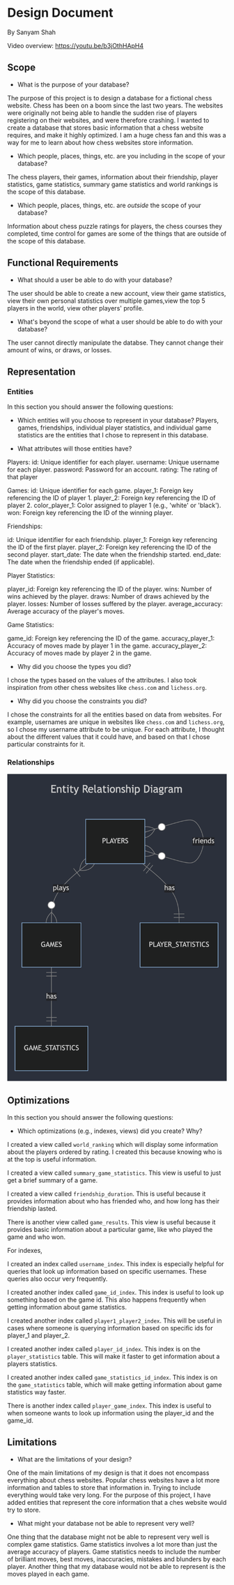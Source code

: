 # Design Document

By Sanyam Shah

Video overview: <https://youtu.be/b3jOthHApH4>

## Scope


* What is the purpose of your database?

The purpose of this project is to design a database for a fictional chess website. Chess has been on a boom since the last two years. The websites were originally not being able to handle the sudden rise of players registering on their websites, and were therefore crashing. I wanted to create a database that stores basic information that a chess website requires, and make it highly optimized. I am a huge chess fan and this was a way for me to learn about how chess websites store information.

* Which people, places, things, etc. are you including in the scope of your database?

The chess players, their games, information about their friendship, player statistics, game statistics, summary game statistics and world rankings is the scope of this database.

* Which people, places, things, etc. are *outside* the scope of your database?

Information about chess puzzle ratings for players, the chess courses they completed, time control for games are some of the things that are outside of the scope of this database.

## Functional Requirements

* What should a user be able to do with your database?

The user should be able to create a new account, view their game statistics, view their own personal statistics over multiple games,view the top 5 players in the world, view other players' profile.

* What's beyond the scope of what a user should be able to do with your database?

The user cannot directly manipulate the databse. They cannot change their amount of wins, or draws, or losses.

## Representation

### Entities

In this section you should answer the following questions:

* Which entities will you choose to represent in your database?
Players, games, friendships, individual player statistics, and individual game statistics are the entities that I chose to represent in this database.

* What attributes will those entities have?

Players:
id: Unique identifier for each player.
username: Unique username for each player.
password: Password for an account.
rating: The rating of that player

Games:
id: Unique identifier for each game.
player_1: Foreign key referencing the ID of player 1.
player_2: Foreign key referencing the ID of player 2.
color_player_1: Color assigned to player 1 (e.g., 'white' or 'black').
won: Foreign key referencing the ID of the winning player.

Friendships:

id: Unique identifier for each friendship.
player_1: Foreign key referencing the ID of the first player.
player_2: Foreign key referencing the ID of the second player.
start_date: The date when the friendship started.
end_date: The date when the friendship ended (if applicable).

Player Statistics:

player_id: Foreign key referencing the ID of the player.
wins: Number of wins achieved by the player.
draws: Number of draws achieved by the player.
losses: Number of losses suffered by the player.
average_accuracy: Average accuracy of the player's moves.

Game Statistics:

game_id: Foreign key referencing the ID of the game.
accuracy_player_1: Accuracy of moves made by player 1 in the game.
accuracy_player_2: Accuracy of moves made by player 2 in the game.


* Why did you choose the types you did?

I chose the types based on the values of the attributes. I also took inspiration from other chess websites like ```chess.com``` and ```lichess.org```.

* Why did you choose the constraints you did?

I chose the constraints for all the entities based on data from websites. For example, usernames are unique in websites like ```chess.com``` and ```lichess.org```, so I chose my username attribute to be unique. For each attribute, I thought about the different values that it could have, and based on that I chose particular constraints for it.



### Relationships

![entity_relationship_diagram](entity_relationship.png)

## Optimizations

In this section you should answer the following questions:

* Which optimizations (e.g., indexes, views) did you create? Why?

I created a view called ```world_ranking``` which will display some information about the players ordered by rating. I created this because knowing who is at the top is useful information.

I created a view called ```summary_game_statistics```. This view is useful to just get a brief summary of a game.

I created a view called ```friendship_duration```. This is useful because it provides information about who has friended who, and how long has their friendship lasted.

There is another view called ```game_results```. This view is useful because it provides basic information about a particular game, like who played the game and who won.

For indexes,

I created an index called ```username_index```. This index is especially helpful for queries that look up information based on specific usernames. These queries also occur very frequently.

I created another index called ```game_id_index```. This index is useful to look up something based on the game id. This also happens frequently when getting information about game statistics.

I created another index called ```player1_player2_index```. This will be useful in cases where someone is querying information based on specific ids for player_1 and player_2.

I created another index called ```player_id_index```. This index is on the ```player_statistics``` table. This will make it faster to get information about a players statistics.

I created another index called ```game_statistics_id_index```. This index is on the ```game_statistics``` table, which will make getting information about game statistics way faster.

There is another index called ```player_game_index```. This index is useful to when someone wants to look up information using the player_id and the game_id.

## Limitations


* What are the limitations of your design?

One of the main limitations of my design is that it does not encompass everything about chess websites. Popular chess websites have a lot more information and tables to store that information in. Trying to include everything would take very long. For the purpose of this project, I have added entities that represent the core information that a ches website would try to store.

* What might your database not be able to represent very well?

One thing that the database might not be able to represent very well is complex game statistics. Game statistics involves a lot more than just the average accuracy of players. Game statistics needs to include the number of brilliant moves, best moves, inaccuracies, mistakes and blunders by each player. Another thing that my database would not be able to represent is the moves played in each game.
